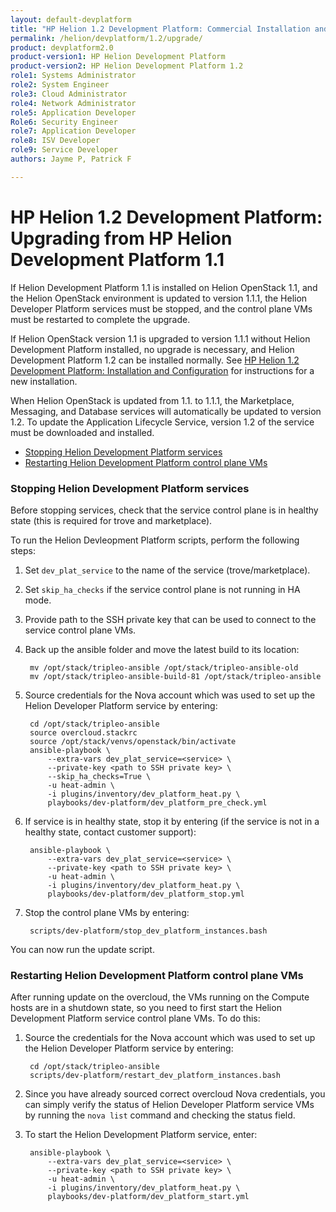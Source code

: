 ```yaml
---
layout: default-devplatform
title: "HP Helion 1.2 Development Platform: Commercial Installation and Configuration"
permalink: /helion/devplatform/1.2/upgrade/
product: devplatform2.0
product-version1: HP Helion Development Platform
product-version2: HP Helion Development Platform 1.2
role1: Systems Administrator 
role2: System Engineer
role3: Cloud Administrator
role4: Network Administrator
role5: Application Developer
Role6: Security Engineer
role7: Application Developer 
role8: ISV Developer
role9: Service Developer
authors: Jayme P, Patrick F

---
```

<!--PUBLISHED-->

# HP Helion 1.2 Development Platform: Upgrading from HP Helion Development Platform 1.1

If Helion Development Platform 1.1 is installed on Helion OpenStack 1.1, and the Helion OpenStack environment is updated to version 1.1.1, the Helion Developer Platform services must be stopped, and the control plane VMs must be restarted to complete the upgrade.

If Helion OpenStack version 1.1 is upgraded to version 1.1.1 without Helion Development Platform installed, no upgrade is necessary, and Helion Development Platform 1.2 can be installed normally. See <a href="/helion/devplatform/1.2/install/">HP Helion 1.2 Development Platform: Installation and Configuration</a> for instructions for a new installation.

When Helion OpenStack is updated from 1.1. to 1.1.1, the Marketplace, Messaging, and Database services will automatically be updated to version 1.2. To update the Application Lifecycle Service, version 1.2 of the service must be downloaded and installed.

* <a href="#HDPstop">Stopping Helion Development Platform services</a>
* <a href="#HDPstart">Restarting Helion Development Platform control plane VMs</a>

### Stopping Helion Development Platform services<a name="HDPstop"></a> 
 
Before stopping services, check that the service control plane is in healthy state (this is required for trove and marketplace). 

To run the Helion Devleopment Platform scripts, perform the following steps:

1. Set `dev_plat_service` to the name of the service (trove/marketplace).
2. Set `skip_ha_checks` if the service control plane is not running in HA mode. 
3. Provide path to the SSH private key that can be used to connect to the service control plane VMs.
4. Back up the ansible folder and move the latest build to its location:
		
		mv /opt/stack/tripleo-ansible /opt/stack/tripleo-ansible-old
		mv /opt/stack/tripleo-ansible-build-81 /opt/stack/tripleo-ansible

4. Source credentials for the Nova account which was used to set up the Helion Developer Platform service by entering:
	
		cd /opt/stack/tripleo-ansible 
		source overcloud.stackrc
		source /opt/stack/venvs/openstack/bin/activate
		ansible-playbook \
			--extra-vars dev_plat_service=<service> \
			--private-key <path to SSH private key> \
			--skip_ha_checks=True \
			-u heat-admin \
			-i plugins/inventory/dev_platform_heat.py \
			playbooks/dev-platform/dev_platform_pre_check.yml 
   


5. If service is in healthy state, stop it by entering (if the service is not in a healthy state, contact customer support): 
  
		ansible-playbook \
			--extra-vars dev_plat_service=<service> \
			--private-key <path to SSH private key> \
			-u heat-admin \
			-i plugins/inventory/dev_platform_heat.py \
			playbooks/dev-platform/dev_platform_stop.yml
 
6. Stop the control plane VMs by entering:

		scripts/dev-platform/stop_dev_platform_instances.bash 
   
You can now run the update script.

### Restarting Helion Development Platform control plane VMs<a name="HDPstart"></a> 


After running update on the overcloud, the VMs running on the Compute hosts are in a shutdown state, so you need to first start the Helion Development Platform service control plane VMs. To do this: 


1. Source the credentials for the Nova account which was used to set up the Helion Developer Platform service by entering: 

		cd /opt/stack/tripleo-ansible 
		scripts/dev-platform/restart_dev_platform_instances.bash 
   

1. Since you have already sourced correct overcloud Nova credentials, you can simply verify the status of Helion Developer Platform service VMs by running the <code>nova list</code> command and checking the status field. 



1. To start the Helion Development Platform service, enter:

		ansible-playbook \
			--extra-vars dev_plat_service=<service> \
			--private-key <path to SSH private key> \
			-u heat-admin \
			-i plugins/inventory/dev_platform_heat.py \
			playbooks/dev-platform/dev_platform_start.yml 

